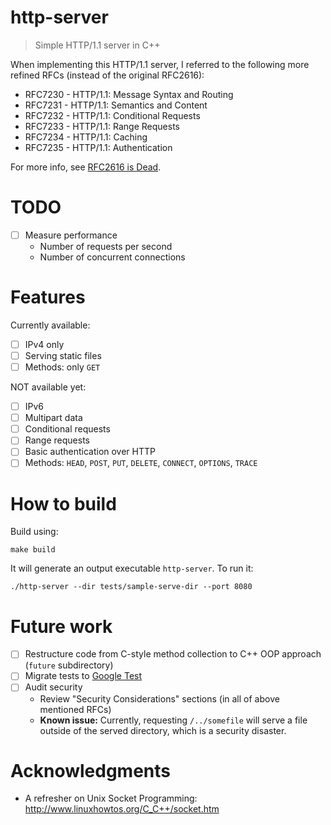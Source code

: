 # http-server

> Simple HTTP/1.1 server in C++

When implementing this HTTP/1.1 server, I referred to the following more refined RFCs (instead of the original RFC2616):

 * RFC7230 - HTTP/1.1: Message Syntax and Routing
 * RFC7231 - HTTP/1.1: Semantics and Content
 * RFC7232 - HTTP/1.1: Conditional Requests
 * RFC7233 - HTTP/1.1: Range Requests
 * RFC7234 - HTTP/1.1: Caching
 * RFC7235 - HTTP/1.1: Authentication

For more info, see [RFC2616 is Dead](https://www.mnot.net/blog/2014/06/07/rfc2616_is_dead).

# TODO

- [ ] Measure performance
    - Number of requests per second
    - Number of concurrent connections

# Features

Currently available:

- [ ] IPv4 only
- [ ] Serving static files
- [ ] Methods: only `GET`

NOT available yet:

- [ ] IPv6
- [ ] Multipart data
- [ ] Conditional requests
- [ ] Range requests
- [ ] Basic authentication over HTTP
- [ ] Methods: `HEAD`, `POST`, `PUT`, `DELETE`, `CONNECT`, `OPTIONS`, `TRACE`

# How to build

Build using:

    make build

It will generate an output executable `http-server`. To run it:

    ./http-server --dir tests/sample-serve-dir --port 8080

# Future work

- [ ] Restructure code from C-style method collection to C++ OOP approach (`future` subdirectory)
- [ ] Migrate tests to [Google Test](https://github.com/google/googletest)
- [ ] Audit security
  - Review "Security Considerations" sections (in all of above mentioned RFCs)
  - **Known issue:** Currently, requesting `/../somefile` will serve a file outside of the served directory, which is a security disaster.

# Acknowledgments

- A refresher on Unix Socket Programming: http://www.linuxhowtos.org/C_C++/socket.htm
